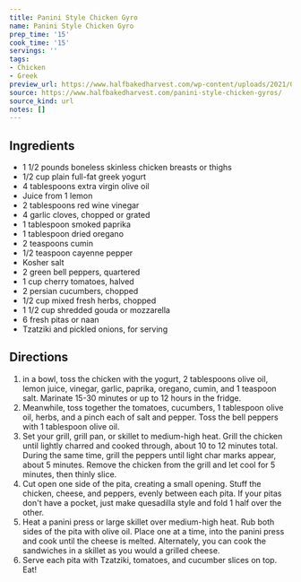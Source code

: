 ```yaml
---
title: Panini Style Chicken Gyro
name: Panini Style Chicken Gyro
prep_time: '15'
cook_time: '15'
servings: ''
tags:
- Chicken
- Greek
preview_url: https://www.halfbakedharvest.com/wp-content/uploads/2021/06/Panini-Style-Chicken-Gyros-7.jpg
source: https://www.halfbakedharvest.com/panini-style-chicken-gyros/
source_kind: url
notes: []
---
```


## Ingredients
- 1 1/2 pounds boneless skinless chicken breasts or thighs
- 1/2 cup plain full-fat greek yogurt
- 4 tablespoons extra virgin olive oil
- Juice from 1 lemon
- 2 tablespoons red wine vinegar
- 4  garlic cloves, chopped or grated
- 1 tablespoon smoked paprika
- 1 tablespoon dried oregano
- 2 teaspoons cumin
- 1/2 teaspoon cayenne pepper
- Kosher salt
- 2  green bell peppers, quartered
- 1 cup cherry tomatoes, halved
- 2  persian cucumbers, chopped
- 1/2 cup mixed fresh herbs, chopped
- 1 1/2 cup shredded gouda or mozzarella
- 6  fresh pitas or naan
- Tzatziki and pickled onions, for serving


## Directions
1. in a bowl, toss the chicken with the yogurt, 2 tablespoons olive oil, lemon juice, vinegar, garlic, paprika, oregano, cumin, and 1 teaspoon salt. Marinate 15-30 minutes or up to 12 hours in the fridge.
2. Meanwhile, toss together the tomatoes, cucumbers, 1 tablespoon olive oil, herbs, and a pinch each of salt and pepper. Toss the bell peppers with 1 tablespoon olive oil.
3. Set your grill, grill pan, or skillet to medium-high heat. Grill the chicken until lightly charred and cooked through, about 10 to 12 minutes total. During the same time, grill the peppers until light char marks appear, about 5 minutes. Remove the chicken from the grill and let cool for 5 minutes, then thinly slice.
4. Cut open one side of the pita, creating a small opening. Stuff the chicken, cheese, and peppers, evenly between each pita. If your pitas don't have a pocket, just make quesadilla style and fold 1 half over the other.
5. Heat a panini press or large skillet over medium-high heat. Rub both sides of the pita with olive oil. Place one at a time, into the panini press and cook until the cheese is melted. Alternately, you can cook the sandwiches in a skillet as you would a grilled cheese.
6. Serve each pita with Tzatziki, tomatoes, and cucumber slices on top. Eat!
